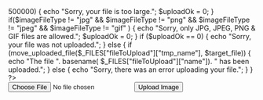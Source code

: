 <? php
require "connect.php";
$target_dir = "uploads/";
$target_file = $target_dir . basename($_FILES["fileToUpload"]["name"]);
$uploadOk = 1;
$imageFileType = pathinfo($target_file,PATHINFO_EXTENSION);
if(isset($_POST["submit"])) {
    $check = getimagesize($_FILES["fileToUpload"]["tmp_name"]);
    if($check !== false) {
        echo "File is an image - " . $check["mime"] . ".";
        $uploadOk = 1;
    } else {
        echo "File is not an image.";
        $uploadOk = 0;
    }
}
if (file_exists($target_file)) {
    echo "Sorry, file already exists.";
    $uploadOk = 0;
}
if ($_FILES["fileToUpload"]["size"] > 500000) {
    echo "Sorry, your file is too large.";
    $uploadOk = 0;
}
if($imageFileType != "jpg" && $imageFileType != "png" && $imageFileType != "jpeg"
&& $imageFileType != "gif" ) {
    echo "Sorry, only JPG, JPEG, PNG & GIF files are allowed.";
    $uploadOk = 0;
}
if ($uploadOk == 0) {
    echo "Sorry, your file was not uploaded.";
} else {
    if (move_uploaded_file($_FILES["fileToUpload"]["tmp_name"], $target_file)) {
        echo "The file ". basename( $_FILES["fileToUpload"]["name"]). " has been uploaded.";
    } else {
        echo "Sorry, there was an error uploading your file.";
    }
}
?> 
<!DOCTYPE html>
<html>
<body>
<form method="post" enctype="multipart/form-data">
    <input type="file" name="fileToUpload" id="fileToUpload">
    <input type="submit" value="Upload Image" name="submit">
</form>
</body>
</html> 
